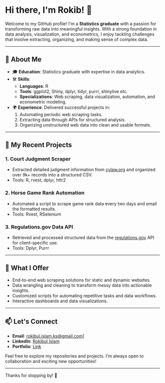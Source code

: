 # Hi there, I'm Rokib! 👋

Welcome to my GitHub profile! I'm a **Statistics graduate** with a passion for transforming raw data into meaningful insights. With a strong foundation in data analysis, visualization, and econometrics, I enjoy tackling challenges that involve extracting, organizing, and making sense of complex data.

---

## 🚀 About Me

- 🎓 **Education**: Statistics graduate with expertise in data analytics.
- 🛠️ **Skills**:
  - **Languages**: R
  - **Tools**: ggplot2, Shiny, dplyr, tidyr, purrr, shinylive etc.
  - **Specializations**: Web scraping, data visualization, automation, and econometric modeling.
- 🌍 **Experience**: Delivered successful projects in:
  1. Automating periodic web scraping tasks.
  2. Extracting data through APIs for structured analysis.
  3. Organizing unstructured web data into clean and usable formats.

---

## 📂 My Recent Projects

### 1. Court Judgment Scraper

- Extracted detailed judgment information from [cylaw.org](https://www.cylaw.org/updates.html) and organized over 9k+ records into a structured CSV.
- Tools: R, rvest, dplyr, httr2

### 2. Horse Game Rank Automation

- Automated a script to scrape game rank data every two days and email the formatted results.
- Tools: Rvest, RSelenium

### 3. Regulations.gov Data API

- Retrieved and processed structured data from the [regulations.gov](https://www.regulations.gov) API for client-specific use.
- Tools: Dplyr, Purrr

---

## 🌟 What I Offer

- End-to-end web scraping solutions for static and dynamic websites.
- Data wrangling and cleaning to transform messy data into actionable insights.
- Customized scripts for automating repetitive tasks and data workflows.
- Interactive dashboards and data visualizations.

---

## 📫 Let's Connect

- **Email**: [rokibul.islam.ks@gmail.com](mailto\:rokibul.islam.ks@gmail.com)]
- **LinkedIn**: [Rokibul Islam](https://www.linkedin.com/in/rokibul-islam-16b00b176/)
- **Portfolio**: [Link](https\://rokibmondol.github.io/Resume/)

Feel free to explore my repositories and projects. I'm always open to collaboration and exciting new opportunities!

---

Thanks for stopping by! 🚀


